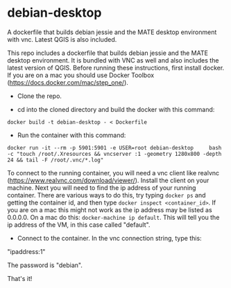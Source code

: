 # debian-desktop
A dockerfile that builds debian jessie and the MATE desktop environment with vnc.  Latest QGIS is also included.

This repo includes a dockerfile that builds debian jessie and the MATE desktop environment.  It is bundled with VNC as well and also includes the latest version of QGIS.  Before running these instructions, first install docker.  If you are on a mac you should use Docker Toolbox (https://docs.docker.com/mac/step_one/).

* Clone the repo.

* cd into the cloned directory and build the docker with this command:

```docker build -t debian-desktop - < Dockerfile```

* Run the container with this command:

```docker run -it --rm -p 5901:5901 -e USER=root debian-desktop     bash -c "touch /root/.Xresources && vncserver :1 -geometry 1280x800 -depth 24 && tail -F /root/.vnc/*.log"```

To connect to the running container, you will need a vnc client like realvnc (https://www.realvnc.com/download/viewer/).  Install the client on your machine.  Next you will need to find the ip address of your running container.  There are various ways to do this, try typing ```docker ps``` and getting the container id, and then type ```docker inspect <container_id>```.  If you are on a mac this might not work as the ip address may be listed as 0.0.0.0.  On a mac do this: ```docker-machine ip default```.  This will tell you the ip address of the VM, in this case called "default".

* Connect to the container.  In the vnc connection string, type this:

"ipaddress:1"

The password is "debian".

That's it!

